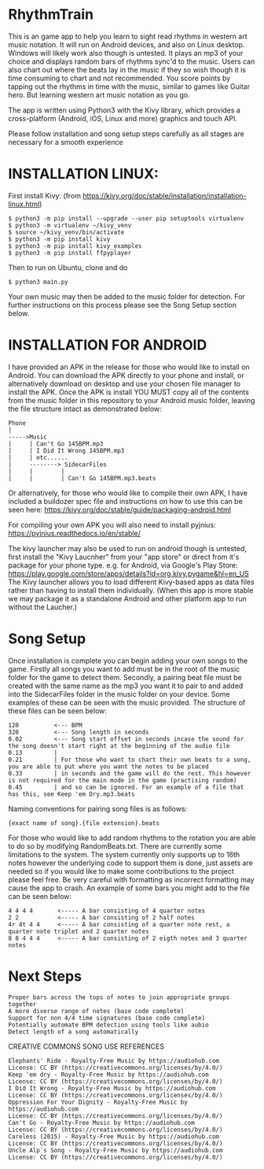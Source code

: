 # RhythmTrain

This is an game app to help you learn to sight read rhythms in western art music notation.
It will run on Android devices, and also on Linux desktop. Windows will likely work also though is untested.
It plays an mp3 of your choice and displays random bars of rhythms sync'd to the music.
Users can also chart out where the beats lay in the music if they so wish though it is time consuming to chart and not recommended.
You score points by tapping out the rhythms in time with the music, similar to games like Guitar hero.
But learning western art music notation as you go.

The app is written using Python3 with the Kivy library, which provides a cross-platform (Android, iOS, Linux and more) graphics and touch API.

Please follow installation and song setup steps carefully as all stages are necessary for a smooth experience

# INSTALLATION LINUX:

First install Kivy: (from https://kivy.org/doc/stable/installation/installation-linux.html)

```
$ python3 -m pip install --upgrade --user pip setuptools virtualenv
$ python3 -m virtualenv ~/kivy_venv
$ source ~/kivy_venv/bin/activate
$ python3 -m pip install kivy
$ python3 -m pip install kivy_examples
$ python3 -m pip install ffpyplayer
```

Then to run on Ubuntu, clone and do
```
$ python3 main.py
```
Your own music may then be added to the music folder for detection. For further instructions on this process please see the Song Setup section below. 

# INSTALLATION FOR ANDROID

I have provided an APK in the release for those who would like to install on Android. You can download the APK directly to your phone 
and install, or alternatively download on desktop and use your chosen file manager to install the APK. Once the APK is install YOU MUST 
copy all of the contents from the music folder in this repository to your Android music folder, leaving the file structure intact as 
demonstrated below:

```
Phone
|
----->Music
|     | Can't Go 145BPM.mp3
|     | I Did It Wrong 145BPM.mp3
|     | etc......
|     --------> SidecarFiles
|     |        |
|     |        | Can't Go 145BPM.mp3.beats
```



Or alternatively, for those who would like to compile their own APK, I have included a buildozer spec file and instructions on how to 
use this can be seen here: https://kivy.org/doc/stable/guide/packaging-android.html

For compiling your own APK you will also need to install pyjnius: https://pyjnius.readthedocs.io/en/stable/

The kivy launcher may also be used to run on android though is untested, first install the "Kivy Laucnher" from your "app store" or 
direct from it's package for your phone type.
e.g. for Android, via Google's Play Store:  https://play.google.com/store/apps/details?id=org.kivy.pygame&hl=en_US
The Kivy launcher allows you to load different Kivy-based apps as data files rather than having to install them individually.
(When this app is more stable we may package it as a standalone Android and other platform app to run without the Laucher.)

# Song Setup

Once installation is complete you can begin adding your own songs to the game. Firstly all songs you want to add must be in the root of 
the music folder for the game to detect them. Secondly, a pairing beat file must be created with the same name as the mp3 you want it to 
pair to and added into the SidecarFiles folder in the music folder on your device. Some examples of these can be seen with the music provided. The structure of these files can be seen below:

```
120          <--- BPM
320          <--- Song length in seconds
0.02         <--- Song start offset in seconds incase the sound for the song doesn't start right at the beginning of the audio file
0.13         |
0.21         | For those who want to chart their own beats to a song, you are able to put where you want the notes to be placed
0.33         | in seconds and the game will do the rest. This however is not required for the main mode in the game (practising random)
0.45         | and so can be ignored. For an example of a file that has this, see Keep 'em Dry.mp3.beats
```

Naming conventions for pairing song files is as follows:

```
{exact name of song}.{file extension}.beats
```

For those who would like to add random rhythms to the rotation you are able to do so by modifying RandomBeats.txt. There are currently 
some limitations to the system. The system currently only supports up to 16th notes however the underlying code to support them is done, 
just assets are needed so if you would like to make some contributions to the project please feel free. Be very careful with formatting as incorrect formatting may cause the app to crash. An example of some bars you might add to the file can be seen below:

```
4 4 4 4       <----- A bar consisting of 4 quarter notes
2 2           <----- A bar consisting of 2 half notes
4r 4t 4 4     <----- A bar consisting of a quarter note rest, a quarter note triplet and 2 quarter notes
8 8 4 4 4     <----- A bar consisting of 2 eigth notes and 3 quarter notes
```

# Next Steps
```
Proper bars across the tops of notes to join appropriate groups together
A more diverse range of notes (base code complete)
Support for non 4/4 time signatures (base code complete)
Potentially automate BPM detection using tools like aubio
Detect length of a song automatically
```

CREATIVE COMMONS SONG USE REFERENCES
```
Elephants' Ride - Royalty-Free Music by https://audiohub.com
License: CC BY (https://creativecommons.org/licenses/by/4.0/)
Keep 'em dry - Royalty-Free Music by https://audiohub.com
License: CC BY (https://creativecommons.org/licenses/by/4.0/)
I Did It Wrong - Royalty-Free Music by https://audiohub.com
License: CC BY (https://creativecommons.org/licenses/by/4.0/)
Oppression For Your Dignity - Royalty-Free Music by https://audiohub.com
License: CC BY (https://creativecommons.org/licenses/by/4.0/)
Can't Go - Royalty-Free Music by https://audiohub.com
License: CC BY (https://creativecommons.org/licenses/by/4.0/)
Careless (2015) - Royalty-Free Music by https://audiohub.com
License: CC BY (https://creativecommons.org/licenses/by/4.0/)
Uncle Alp´s Song - Royalty-Free Music by https://audiohub.com
License: CC BY (https://creativecommons.org/licenses/by/4.0/)
```


